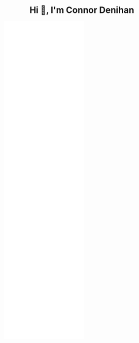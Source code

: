 <h1 align="center">Hi 👋, I'm Connor Denihan</h1>

![Metrics](https://raw.githubusercontent.com/cdenihan/cdenihan/refs/heads/main/github-metrics.svg)
